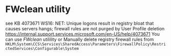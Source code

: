 # FWclean utility
see KB 4073671 WS16: NET: Unique logons result in registry bloat that causes servers hangs; firewall rules are not purged by User Profile deletion  
https://internal.support.services.microsoft.com/en-US/help/4073671
You can use *FWclean* utilility or Manually delete registry firewall rules from  `HKLM\System\CCS\Services\SharedAccess\Parameters\FirewallPolicy\RestrictedServices\Configurable\System`
